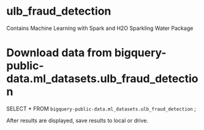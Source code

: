 # ulb_fraud_detection
Contains Machine Learning with Spark and H2O Sparkling Water Package

# Download data from bigquery-public-data.ml_datasets.ulb_fraud_detection
SELECT *
FROM `bigquery-public-data.ml_datasets.ulb_fraud_detection`
;

After results are displayed, save results to local or drive.
